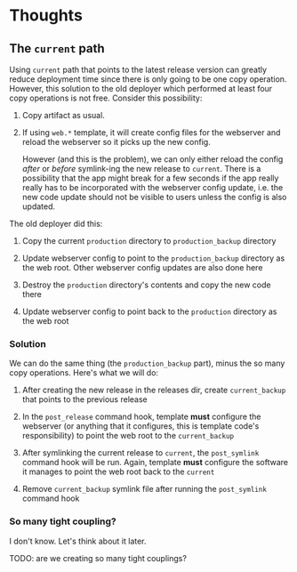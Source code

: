 # Thoughts

## The `current` path

Using `current` path that points to the latest release version can greatly reduce deployment time since there is only going to be one copy operation. However, this solution to the old deployer which performed at least four copy operations is not free. Consider this possibility:

1. Copy artifact as usual.

2. If using `web.*` template, it will create config files for the webserver and reload the webserver so it picks up the new config.

   However (and this is the problem), we can only either reload the config _after_ or _before_ symlink-ing the new release to `current`. There is a possibility that the app might break for a few seconds if the app really really has to be incorporated with the webserver config update, i.e. the new code update should not be visible to users unless the config is also updated.

The old deployer did this:

1. Copy the current `production` directory to `production_backup` directory

2. Update webserver config to point to the `production_backup` directory as the web root. Other webserver config updates are also done here

3. Destroy the `production` directory's contents and copy the new code there

4. Update webserver config to point back to the `production` directory as the web root

### Solution

We can do the same thing (the `production_backup` part), minus the so many copy operations. Here's what we will do:

1. After creating the new release in the releases dir, create `current_backup` that points to the previous release

2. In the `post_release` command hook, template **must** configure the webserver (or anything that it configures, this is template code's responsibility) to point the web root to the `current_backup`

3. After symlinking the current release to `current`, the `post_symlink` command hook will be run. Again, template **must** configure the software it manages to point the web root back to the `current`

4. Remove `current_backup` symlink file after running the `post_symlink` command hook

### So many tight coupling?

I don't know. Let's think about it later.

TODO: are we creating so many tight couplings?

